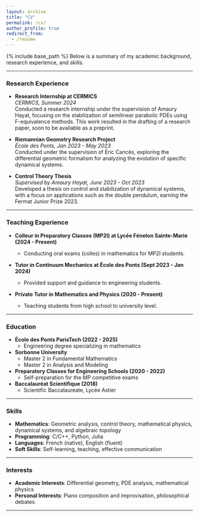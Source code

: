 ```yaml
---
layout: archive
title: "CV"
permalink: /cv/
author_profile: true
redirect_from:
  - /resume
---
```

{% include base_path %}
Below is a summary of my academic background, research experience, and skills.

---

### Research Experience

- **Research Internship at CERMICS**  
  *CERMICS, Summer 2024*  
  Conducted a research internship under the supervision of Amaury Hayat, focusing on the stabilization of semilinear parabolic PDEs using F-equivalence methods. This work resulted in the drafting of a research paper, soon to be available as a preprint.

- **Riemannian Geometry Research Project**  
  *École des Ponts, Jan 2023 - May 2023*  
  Conducted under the supervision of Éric Cancès, exploring the differential geometric formalism for analyzing the evolution of specific dynamical systems.

- **Control Theory Thesis**  
  *Supervised by Amaury Hayat, June 2023 - Oct 2023*  
  Developed a thesis on control and stabilization of dynamical systems, with a focus on applications such as the double pendulum, earning the Fermat Junior Prize 2023.

---

### Teaching Experience

- **Colleur in Preparatory Classes (MP2I) at Lycée Fénelon Sainte-Marie (2024 - Present)**
  - Conducting oral exams (colles) in mathematics for MP2I students.

- **Tutor in Continuum Mechanics at École des Ponts (Sept 2023 - Jan 2024)**
  - Provided support and guidance to engineering students.

- **Private Tutor in Mathematics and Physics (2020 - Present)**
  - Teaching students from high school to university level.

---

### Education

- **École des Ponts ParisTech (2022 - 2025)**
  - Engineering degree specializing in mathematics
- **Sorbonne University**
  - Master 2 in Fundamental Mathematics
  - Master 2 in Analysis and Modeling
- **Preparatory Classes for Engineering Schools (2020 - 2022)**
  - Self-preparation for the MP competitive exams
- **Baccalauréat Scientifique (2018)**
  - Scientific Baccalaureate, Lycée Astier

---

### Skills

- **Mathematics**: Geometric analysis, control theory, mathematical physics, dynamical systems, and algebraic topology
- **Programming**: C/C++, Python, Julia
- **Languages**: French (native), English (fluent)
- **Soft Skills**: Self-learning, teaching, effective communication

---

### Interests

- **Academic Interests**: Differential geometry, PDE analysis, mathematical physics
- **Personal Interests**: Piano composition and improvisation, philosophical debates

---

